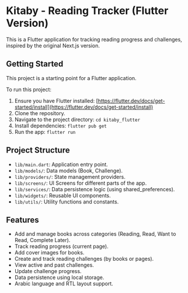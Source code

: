 # Kitaby - Reading Tracker (Flutter Version)

This is a Flutter application for tracking reading progress and challenges, inspired by the original Next.js version.

## Getting Started

This project is a starting point for a Flutter application.

To run this project:

1.  Ensure you have Flutter installed: [https://flutter.dev/docs/get-started/install](https://flutter.dev/docs/get-started/install)
2.  Clone the repository.
3.  Navigate to the project directory: `cd kitaby_flutter`
4.  Install dependencies: `flutter pub get`
5.  Run the app: `flutter run`

## Project Structure

-   `lib/main.dart`: Application entry point.
-   `lib/models/`: Data models (Book, Challenge).
-   `lib/providers/`: State management providers.
-   `lib/screens/`: UI Screens for different parts of the app.
-   `lib/services/`: Data persistence logic (using shared_preferences).
-   `lib/widgets/`: Reusable UI components.
-   `lib/utils/`: Utility functions and constants.

## Features

-   Add and manage books across categories (Reading, Read, Want to Read, Complete Later).
-   Track reading progress (current page).
-   Add cover images for books.
-   Create and track reading challenges (by books or pages).
-   View active and past challenges.
-   Update challenge progress.
-   Data persistence using local storage.
-   Arabic language and RTL layout support.
